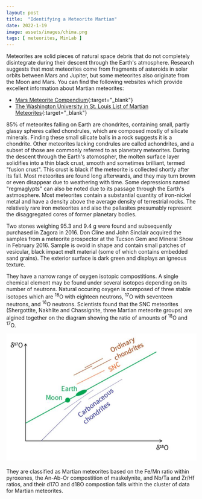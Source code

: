```yaml
---
layout: post
title:  "Identifying a Meteorite Martian"
date: 2022-1-19
image: assets/images/chima.png
tags: [ meteorites, MinLab ]
---
```


Meteorites are solid pieces of natural space debris that do not completely disintegrate during their descent through the Earth's atmosphere. Research suggests that most meteorites come from fragments of asteroids in solar orbits between Mars and Jupiter, but some meteorites also originate from the Moon and Mars. You can find the following websites which provide excellent information about Martian meteorites:  
- [Mars Meteorite Compendium](https://curator.jsc.nasa.gov/antmet/mmc/){:target="_blank"}  
- [The Washington University in St. Louis List of Martian Meteorites](http://www.imca.cc/mars/martian-meteorites-list.htm){:target="_blank"}

85% of meteorites falling on Earth are chondrites, containing small, partly glassy spheres called chondrules, which are composed mostly of silicate minerals. Finding these small silicate balls in a rock suggests it is a chondrite. Other meteorites lacking condrules are called achondrites, and a subset of those are commonly referred to as planetary meteorites. During the descent through the Earth's atomospher, the molten surface layer solidifies into a thin black crust, smooth and sometimes brilliant, termed "fusion crust". This crust is black if the meteorite is collected shortly after its fall. Most meteorites are found long afterwards, and they may turn brown or even disappear due to weathering with time. Some depressions named "regmaglypts" can also be noted due to its passage through the Earth's astmosphere. Most meteorites contain a substantial quantity of iron-nickel metal and have a density above the average density of terrestrial rocks. The relatively rare iron meteorites and also the pallasites presumably represent the disaggregated cores of former planetary bodies. 

Two stones weighing 95.3 and 9.4 g were found and subsequently purchased in Zagora in 2016. Don Cline and John Sinclair acquired the samples from a meteorite prospector at the Tucson Gem and Mineral Show in February 2016. Sample is ovoid in shape and contain small patches of vesicular, black impact melt material (some of which contains embedded sand grains). The exterior surface is dark green and displays an igneous texture. 

They have a narrow range of oxygen isotopic compostitions. A single chemical element may be found under several isotopes depending on its number of neutrons. Natural occuring oxygen is composed of three stable isotopes which are <sup>18</sup>O with eighteen neutrons, <sup>17</sup>O with seventeen neutrons, and <sup>16</sup>O neutrons. Scientists found that the SNC meteorites (Shergottite, Nakhlite and Chassignite, three Martian meteorite groups) are algined together on the diagram showing the ratio of amounts of <sup>18</sup>O and <sup>17</sup>O.

<div><img src="/assets/images/diagram_oxygen-meteorites_V2.jpg" class="img-fluid" alt="Oxygen Isotopic Composition Diagram" /></div><br>
They are classified as Martian meteorites based on the Fe/Mn ratio within pyroxenes, the An-Ab-Or compostition of maskelynite, and Nb/Ta and Zr/Hf ratios, and their d17O and d18O compostion falls within the cluster of data for Martian meteorites.